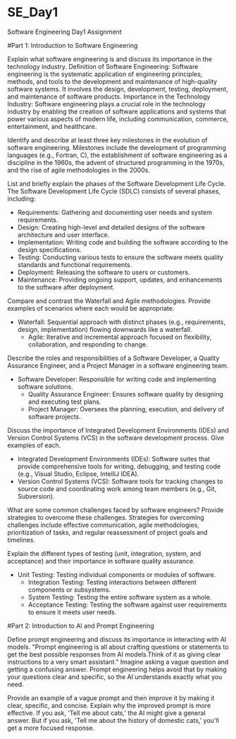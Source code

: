 # SE_Day1
Software Engineering Day1 Assignment

#Part 1: Introduction to Software Engineering

Explain what software engineering is and discuss its importance in the technology industry.
Definition of Software Engineering: Software engineering is the systematic application of engineering principles, methods, and tools to the development and maintenance of high-quality software systems. It involves the design, development, testing, deployment, and maintenance of software products.
Importance in the Technology Industry: Software engineering plays a crucial role in the technology industry by enabling the creation of software applications and systems that power various aspects of modern life, including communication, commerce, entertainment, and healthcare.


Identify and describe at least three key milestones in the evolution of software engineering.
Milestones include the development of programming languages (e.g., Fortran, C), the establishment of software engineering as a discipline in the 1960s, the advent of structured programming in the 1970s, and the rise of agile methodologies in the 2000s.



List and briefly explain the phases of the Software Development Life Cycle.
The Software Development Life Cycle (SDLC) consists of several phases, including:
  - Requirements: Gathering and documenting user needs and system requirements.
  - Design: Creating high-level and detailed designs of the software architecture and user interface.
  - Implementation: Writing code and building the software according to the design specifications.
  - Testing: Conducting various tests to ensure the software meets quality standards and functional requirements.
  - Deployment: Releasing the software to users or customers.
  - Maintenance: Providing ongoing support, updates, and enhancements to the software after deployment.



Compare and contrast the Waterfall and Agile methodologies. Provide examples of scenarios where each would be appropriate.
- Waterfall: Sequential approach with distinct phases (e.g., requirements, design, implementation) flowing downwards like a waterfall.
  - Agile: Iterative and incremental approach focused on flexibility, collaboration, and responding to change.


Describe the roles and responsibilities of a Software Developer, a Quality Assurance Engineer, and a Project Manager in a software engineering team.
- Software Developer: Responsible for writing code and implementing software solutions.
  - Quality Assurance Engineer: Ensures software quality by designing and executing test plans.
  - Project Manager: Oversees the planning, execution, and delivery of software projects.


Discuss the importance of Integrated Development Environments (IDEs) and Version Control Systems (VCS) in the software development process. Give examples of each.
  - Integrated Development Environments (IDEs): Software suites that provide comprehensive tools for writing, debugging, and testing code (e.g., Visual Studio, Eclipse, IntelliJ IDEA).
  - Version Control Systems (VCS): Software tools for tracking changes to source code and coordinating work among team members (e.g., Git, Subversion).



What are some common challenges faced by software engineers? Provide strategies to overcome these challenges.
Strategies for overcoming challenges include effective communication, agile methodologies, prioritization of tasks, and regular reassessment of project goals and timelines.


Explain the different types of testing (unit, integration, system, and acceptance) and their importance in software quality assurance.
- Unit Testing: Testing individual components or modules of software.
  - Integration Testing: Testing interactions between different components or subsystems.
  - System Testing: Testing the entire software system as a whole.
  - Acceptance Testing: Testing the software against user requirements to ensure it meets user needs.



#Part 2: Introduction to AI and Prompt Engineering


Define prompt engineering and discuss its importance in interacting with AI models.
"Prompt engineering is all about crafting questions or statements to get the best possible responses from AI models.Think of it as giving clear instructions to a very smart assistant."
Imagine asking a vague question and getting a confusing answer. Prompt engineering helps avoid that by making your questions clear and specific, so the AI understands exactly what you need.




Provide an example of a vague prompt and then improve it by making it clear, specific, and concise. Explain why the improved prompt is more effective.
If you ask, 'Tell me about cats,' the AI might give a general answer. But if you ask, 'Tell me about the history of domestic cats,' you'll get a more focused response.

